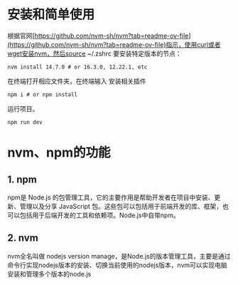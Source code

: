 # 安装和简单使用

根据官网[https://github.com/nvm-sh/nvm?tab=readme-ov-file](https://github.com/nvm-sh/nvm?tab=readme-ov-file)指示，使用curl或者wget安装nvm，然后source ~/.zshrc
要安装特定版本的节点：
```
nvm install 14.7.0 # or 16.3.0, 12.22.1, etc
```
在终端打开相应文件夹，在终端输入 安装相关插件
```
npm i # or npm install
```

运行项目。
```
npm run dev 
```

# nvm、npm的功能

## 1. npm
    

npm是 Node.js 的包管理工具，它的主要作用是帮助开发者在项目中安装、更新、管理以及分享 JavaScript 包。这些包可以包括用于前端开发的库、框架，也可以包括用于后端开发的工具和依赖项。Node.js中自带npm。

## 2.  nvm
    

nvm全名叫做 nodejs version manage，是Node.js的版本管理工具，主要是通过命令行实现nodejs版本的安装、切换当前使用的nodejs版本，nvm可以实现电脑安装和管理多个版本的node.js